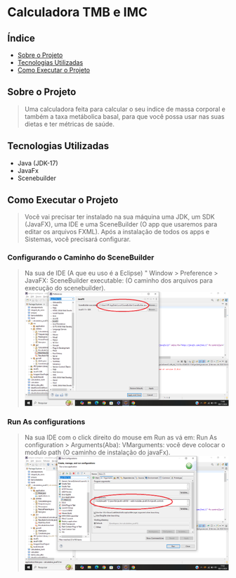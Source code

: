 # Calculadora TMB e IMC

## Índice
- [Sobre o Projeto](#sobre-o-projeto)
- [Tecnologias Utilizadas](#tecnologias-utilizadas)
- [Como Executar o Projeto](#como-executar-o-projeto)

## Sobre o Projeto

> Uma calculadora feita para calcular o seu indice de massa corporal e também a taxa metábolica basal, para que você possa usar nas suas dietas e ter métricas de saúde.

## Tecnologias Utilizadas
- Java (JDK-17)
- JavaFx
- Scenebuilder

## Como Executar o Projeto

> Você vai precisar ter instalado na sua máquina uma JDK, um SDK (JavaFX), uma IDE e uma SceneBuilder (O app que usaremos para editar os arquivos FXML). Após a instalação de todos os apps e Sistemas, você precisará configurar.

### Configurando o Caminho do SceneBuilder

> Na sua de IDE (A que eu uso é a Eclipse) " Window > Preference > JavaFX: SceneBuilder executable: (O caminho dos arquivos para execução do scenebuilder).
![Caminho de configuração do scenebuilder](Caminhoparaligarjavafxcomscenebuilder.png)

### Run As configurations

> Na sua IDE com o click direito do mouse em Run as vá em: Run As configuration > Arguments(Aba): VMarguments: você deve colocar o modulo path (O caminho de instalação do javaFx).
![Run as configuration](caminhoparamodulopath.png)
